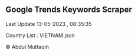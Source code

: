

## Google Trends Keywords Scraper 
 
Last Update 13-05-2023 , 08:35:35

Country List :
VIETNAM.json



© Abdul Muttaqin 
